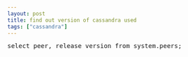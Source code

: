 ```yaml
---
layout: post
title: find out version of cassandra used
tags: ["cassandra"]
---
```

<pre>
select peer, release_version from system.peers;
</pre>

